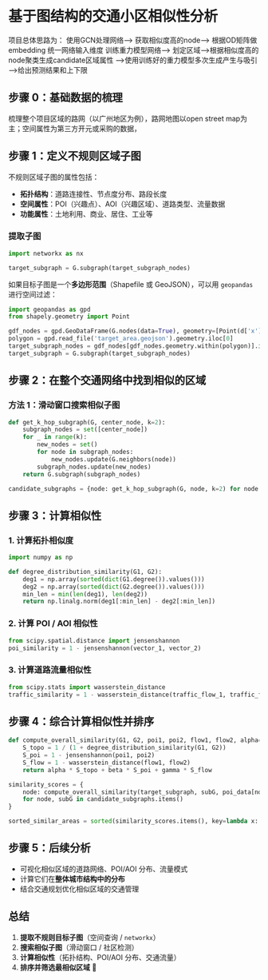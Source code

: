 # **基于图结构的交通小区相似性分析**

项目总体思路为：
使用GCN处理网络--> 获取相似度高的node--> 根据OD矩阵做embedding 统一网络输入维度 训练重力模型网络-->
划定区域-->根据相似度高的node聚类生成candidate区域属性 -->使用训练好的重力模型多次生成产生与吸引 -->给出预测结果和上下限

## **步骤 0：基础数据的梳理**



梳理整个项目区域的路网（以广州地区为例），路网地图以open street map为主；空间属性为第三方开元或采购的数据，
## **步骤 1：定义不规则区域子图**
不规则区域子图的属性包括：
- **拓扑结构**：道路连接性、节点度分布、路段长度
- **空间属性**：POI（兴趣点）、AOI（兴趣区域）、道路类型、流量数据
- **功能属性**：土地利用、商业、居住、工业等

### **提取子图**
```python
import networkx as nx

target_subgraph = G.subgraph(target_subgraph_nodes)
```
如果目标子图是一个**多边形范围**（Shapefile 或 GeoJSON），可以用 `geopandas` 进行空间过滤：
```python
import geopandas as gpd
from shapely.geometry import Point

gdf_nodes = gpd.GeoDataFrame(G.nodes(data=True), geometry=[Point(d['x'], d['y']) for _, d in G.nodes(data=True)])
polygon = gpd.read_file('target_area.geojson').geometry.iloc[0]
target_subgraph_nodes = gdf_nodes[gdf_nodes.geometry.within(polygon)].index
target_subgraph = G.subgraph(target_subgraph_nodes)
```

## **步骤 2：在整个交通网络中找到相似的区域**
### **方法 1：滑动窗口搜索相似子图**
```python
def get_k_hop_subgraph(G, center_node, k=2):
    subgraph_nodes = set([center_node])
    for _ in range(k):
        new_nodes = set()
        for node in subgraph_nodes:
            new_nodes.update(G.neighbors(node))
        subgraph_nodes.update(new_nodes)
    return G.subgraph(subgraph_nodes)
```
```python
candidate_subgraphs = {node: get_k_hop_subgraph(G, node, k=2) for node in G.nodes()}
```

## **步骤 3：计算相似性**
### **1. 计算拓扑相似度**
```python
import numpy as np

def degree_distribution_similarity(G1, G2):
    deg1 = np.array(sorted(dict(G1.degree()).values()))
    deg2 = np.array(sorted(dict(G2.degree()).values()))
    min_len = min(len(deg1), len(deg2))
    return np.linalg.norm(deg1[:min_len] - deg2[:min_len])
```

### **2. 计算 POI / AOI 相似性**
```python
from scipy.spatial.distance import jensenshannon
poi_similarity = 1 - jensenshannon(vector_1, vector_2)
```

### **3. 计算道路流量相似性**
```python
from scipy.stats import wasserstein_distance
traffic_similarity = 1 - wasserstein_distance(traffic_flow_1, traffic_flow_2)
```

## **步骤 4：综合计算相似性并排序**
```python
def compute_overall_similarity(G1, G2, poi1, poi2, flow1, flow2, alpha=0.4, beta=0.3, gamma=0.3):
    S_topo = 1 / (1 + degree_distribution_similarity(G1, G2))
    S_poi = 1 - jensenshannon(poi1, poi2)
    S_flow = 1 - wasserstein_distance(flow1, flow2)
    return alpha * S_topo + beta * S_poi + gamma * S_flow
```
```python
similarity_scores = {
    node: compute_overall_similarity(target_subgraph, subG, poi_data[node], poi_data['target'], flow_data[node], flow_data['target'])
    for node, subG in candidate_subgraphs.items()
}

sorted_similar_areas = sorted(similarity_scores.items(), key=lambda x: x[1], reverse=True)
```

## **步骤 5：后续分析**
- 可视化相似区域的道路网络、POI/AOI 分布、流量模式
- 计算它们在**整体城市结构中的分布**
- 结合交通规划优化相似区域的交通管理

## **总结**
1. **提取不规则目标子图**（空间查询 / `networkx`）
2. **搜索相似子图**（滑动窗口 / 社区检测）
3. **计算相似性**（拓扑结构、POI/AOI 分布、交通流量）
4. **排序并筛选最相似区域** 🚀
